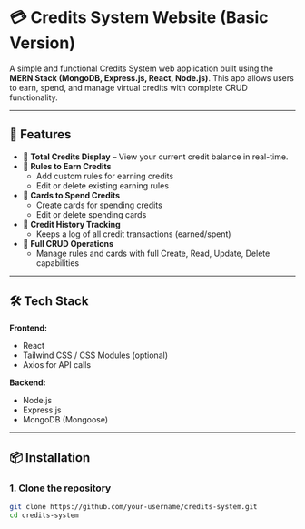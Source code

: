 # 💳 Credits System Website (Basic Version)

A simple and functional Credits System web application built using the **MERN Stack (MongoDB, Express.js, React, Node.js)**. This app allows users to earn, spend, and manage virtual credits with complete CRUD functionality.

---

## 🚀 Features

- 🔢 **Total Credits Display** – View your current credit balance in real-time.
- 🧠 **Rules to Earn Credits**  
  - Add custom rules for earning credits  
  - Edit or delete existing earning rules
- 🧾 **Cards to Spend Credits**  
  - Create cards for spending credits  
  - Edit or delete spending cards
- 🧠 **Credit History Tracking**  
  - Keeps a log of all credit transactions (earned/spent)
- 🔧 **Full CRUD Operations**  
  - Manage rules and cards with full Create, Read, Update, Delete capabilities

---

## 🛠️ Tech Stack

**Frontend:**  
- React  
- Tailwind CSS / CSS Modules (optional)  
- Axios for API calls

**Backend:**  
- Node.js  
- Express.js  
- MongoDB (Mongoose)

---

## 📦 Installation

### 1. Clone the repository
```bash
git clone https://github.com/your-username/credits-system.git
cd credits-system
